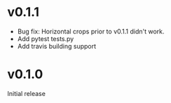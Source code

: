 # v0.1.1

* Bug fix: Horizontal crops prior to v0.1.1 didn't work.
* Add pytest tests.py
* Add travis building support

# v0.1.0

Initial release
